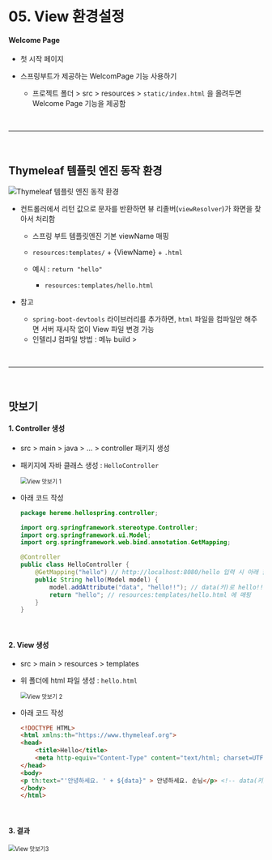 # 05. View 환경설정

#### Welcome Page

* 첫 시작 페이지

* 스프링부트가 제공하는 WelcomPage 기능 사용하기
  * 프로젝트 폴더 > src > resources > `static/index.html` 을 올려두면 Welcome Page 기능을 제공함

<br>

---

<br>

## Thymeleaf 템플릿 엔진 동작 환경



![Thymeleaf 템플릿 엔진 동작 환경](https://user-images.githubusercontent.com/71495290/174804019-56319ebf-11c6-475d-b2b2-82256bf8a824.PNG)

* 컨트롤러에서 리턴 값으로 문자를 반환하면 뷰 리졸버(`viewResolver`)가 화면을 찾아서 처리함

  * 스프링 부트 템플릿엔진 기본 viewName 매핑

  * `resources:templates/` + {ViewName} + `.html`

  * 예시 : `return "hello"`
    * `resources:templates/hello.html`

* 참고

  * `spring-boot-devtools` 라이브러리를 추가하면, `html` 파일을 컴파일만 해주면 서버 재시작 없이 View 파일 변경 가능
  * 인텔리J 컴파일 방법 : 메뉴 build > 

<br>

---

<br>

## 맛보기

#### 1. Controller 생성

* src > main > java > ... > controller 패키지 생성

* 패키지에 자바 클래스 생성 :  `HelloController` 

  <img src="https://user-images.githubusercontent.com/71495290/174806965-78d336f7-0d79-4641-a79e-9025dbe3013f.PNG" alt="View 맛보기 1" style="zoom:80%;" />

* 아래 코드 작성

  ```java
  package hereme.hellospring.controller;
  
  import org.springframework.stereotype.Controller;
  import org.springframework.ui.Model;
  import org.springframework.web.bind.annotation.GetMapping;
  
  @Controller
  public class HelloController {
      @GetMapping("hello") // http://localhost:8080/hello 입력 시 아래 함수 실행
      public String hello(Model model) {
          model.addAttribute("data", "hello!!"); // data(키)로 hello!!(데이터)를 보냄
          return "hello"; // resources:templates/hello.html 에 매핑
      }
  }
  ```

<br>

#### 2. View 생성

* src > main > resources > templates 

* 위 폴더에 html 파일 생성 : `hello.html`

  <img src="https://user-images.githubusercontent.com/71495290/174807255-3061f875-237a-4cac-a6ff-38ce521f80a7.PNG" alt="View 맛보기 2" style="zoom:80%;" />

* 아래 코드 작성

  ```html
  <!DOCTYPE HTML>
  <html xmlns:th="https://www.thymeleaf.org">
  <head>
      <title>Hello</title>
      <meta http-equiv="Content-Type" content="text/html; charset=UTF-8" />
  </head>
  <body>
  <p th:text="'안녕하세요. ' + ${data}" > 안녕하세요. 손님</p> <!-- data(키)에 해당하는 데이터를 가져옴 : hello!! -->
  </body>
  </html>
  ```

<br>

#### 3. 결과

<img src="https://user-images.githubusercontent.com/71495290/174807599-dcd9d7eb-ec6f-478d-b5ae-eefb6e69ecac.PNG" alt="View 맛보기3" style="zoom:80%;" />